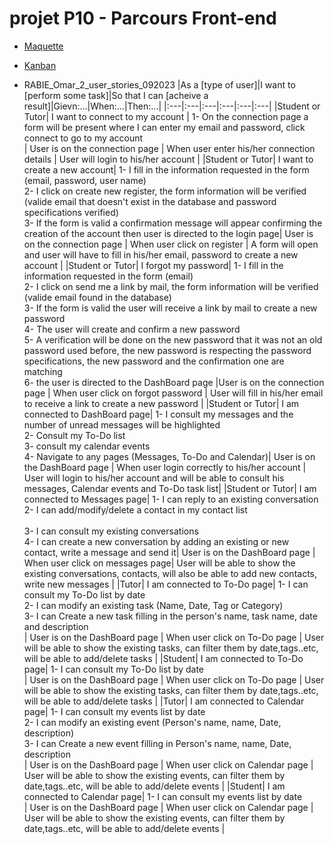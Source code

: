 # projet P10 - Parcours Front-end
- [Maquette](https://www.figma.com/file/ftu6z7iE3JfoD6Gtg8mA9z/Learn%40Home?type=design&node-id=19-119&mode=design&t=DkS1rpU5yIMqaMYd-0)
- [Kanban](https://github.com/users/Altinsk/projects/1)

- RABIE_Omar_2_user_stories_092023
|As a [type of user]|I want to [perform some task]|So that I can [acheive a result]|Gievn:...|When:...|Then:...| 
|:---|:---|:---|:---|:---|:---|
|Student or Tutor| I want to connect to my account | 1- On the connection page a form will be present where I can enter my email and password, click connect to go to my account  <br /> | User is on the connection page | When user enter his/her connection details  | User will login to his/her account |
|Student or Tutor| I want to create a new account| 1- I fill in the information requested in the form (email, password, user name)<br /> 2- I click on create new register, the form information will be verified (valide email that doesn't exist in the database and password specifications verified) <br /> 3- If the form is valid a confirmation message will appear confirming the creation of the account then user is directed to the login page| User is on the connection page | When user click on register | A form will open and user will have to fill in his/her email, password to create a new account |
|Student or Tutor| I forgot my password| 1- I fill in the information requested in the form (email)<br /> 2- I click on send me a link by mail, the form information will be verified (valide email found in the database)<br /> 3- If the form is valid the user will receive a link by mail to create a new password <br /> 4- The user will create and confirm a new password <br /> 5- A verification will be done on the new password that it was not an old password used before, the new password is respecting the password specifications, the new password and the confirmation one are matching<br /> 6- the user is directed to the DashBoard page |User is on the connection page | When user click on forgot password | User will fill in his/her email to receive a link to create a new password |
|Student or Tutor| I am connected to DashBoard page| 1- I consult my messages and the number of unread messages will be highlighted <br /> 2- Consult my To-Do list <br /> 3- consult my calendar events<br /> 4- Navigate to any pages (Messages, To-Do and Calendar)| User is on the DashBoard page | When user login correctly to his/her account | User will login to his/her account and will be able to consult his messages, Calendar events and To-Do task list|
|Student or Tutor| I am connected to Messages page| 1- I can reply to an existing conversation<br /> 2- I can add/modify/delete a contact in my contact list<br /> <br /> 3- I can consult my existing conversations <br /> 4- I can create a new conversation by adding an existing or new contact, write a message and send it| User is on the DashBoard page | When user click on messages page| User will be able to show the existing conversations, contacts, will also be able to add new contacts, write new messages |
|Tutor| I am connected to To-Do page| 1- I can consult my To-Do list by date<br /> 2- I can modify an existing task (Name, Date, Tag or Category)<br /> 3- I can Create a new task filling in the person's name, task name, date and description<br /> | User is on the DashBoard page | When user click on To-Do page | User will be able to show the existing tasks, can filter them by date,tags..etc, will be able to add/delete tasks |
|Student| I am connected to To-Do page| 1- I can consult my To-Do list by date <br />  | User is on the DashBoard page | When user click on To-Do page | User will be able to show the existing tasks, can filter them by date,tags..etc, will be able to add/delete tasks |
|Tutor| I am connected to Calendar page| 1- I can consult my events list by date <br /> 2- I can modify an existing event (Person's name, name, Date, description)<br /> 3- I can Create a new event filling in Person's name, name, Date, description<br /> | User is on the DashBoard page | When user click on Calendar page | User will be able to show the existing events, can filter them by date,tags..etc, will be able to add/delete events |
|Student| I am connected to Calendar page| 1- I can consult my events list by date <br /> | User is on the DashBoard page | When user click on Calendar page | User will be able to show the existing events, can filter them by date,tags..etc, will be able to add/delete events |

